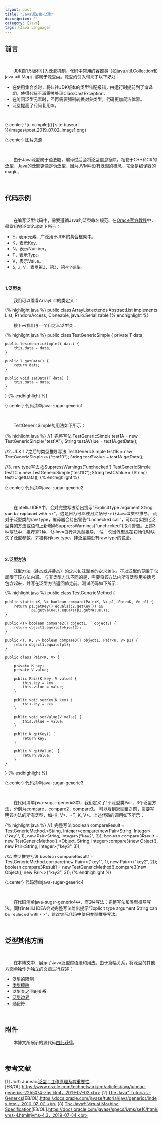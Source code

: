 ```yaml
---
layout: post
title: "Java语法糖-泛型"
description: ""
category: [Java]
tags: [Java Language]
---
```

<link rel="stylesheet" href="{{ site.baseurl }}/css/pygments.css">

## 前言

<br>

&#160; &#160; &#160; &#160;JDK自1.5版本引入泛型机制，代码中常用的容器类（如java.util.Collection和java.util.Map）都属于泛型类。泛型的引入带来了以下好处：

* 在使用集合类时，将以往JDK版本的类型错配报错，由运行时提前到了编译期，使得代码不再需要处理ClassCastException。
* 在访问泛型元素时，不再需要强制转换对象类型，代码更加简洁优雅。
* 泛型提高了代码复用率。

<br>

{:.center}
![c compile]({{ site.baseurl }}/images/post_2019_07_02_image1.png)

{:.center}
[图片来源](https://www.nextptr.com/series/a554793983/explained-java-generics-and-collections)

<br>

&#160; &#160; &#160; &#160;由于Java泛型属于语法糖，编译过后会将泛型信息擦除。相较于C++和C#的泛型，Java的泛型更像是伪泛型，因为JVM中没有泛型的概念，完全是编译器的magic。

<!-- more -->

<br>

## 代码示例

<br>

&#160; &#160; &#160; &#160;在编写泛型代码中，需要遵循Java的泛型命名规范。在[Oracle官方教程](https://www.oracle.com/technetwork/cn/articles/java/juneau-generics-2255374-zhs.html)中，最常用的泛型名称如下所示：

* E，表示元素，广泛用于JDK的集合框架中。
* K，表示Key。
* N，表示Number。
* T，表示Type。
* V，表示Value。
* S, U, V，表示第2、第3、第4个类型。

<br>

#### 1.泛型类

&#160; &#160; &#160; &#160;我们可以看看ArrayList的类定义：

{% highlight java %}
public class ArrayList<E> extends AbstractList<E> implements List<E>, RandomAccess, Cloneable, java.io.Serializable
{% endhighlight %}

&#160; &#160; &#160; &#160;接下来我们写一个自定义泛型类：

{% highlight java %}
public class TestGenericSimple<T> {
    private T data;

    public TestGenericSimple(T data) {
        this.data = data;
    }

    public T getData() {
        return data;
    }

    public void setData(T data) {
        this.data = data;
    }
}
{% endhighlight %}

{:.center}
代码清单java-sugar-generic1

<br>

&#160; &#160; &#160; &#160;TestGenericSimple的用法如下所示：

{% highlight java %}
//1. 完整写法
TestGenericSimple<String> test1A =  new TestGenericSimple<String>("test1A");
String testAValue = test1A.getData();

//2. JDK 1.7之后的类型推导写法
TestGenericSimple<String> test1B = new TestGenericSimple<>("test1B");
String testBValue = test1A.getData();

//3. raw type写法
@SuppressWarnings("unchecked")
TestGenericSimple test1C = new TestGenericSimple("test1C");
String testCValue = (String) test1C.getData();
{% endhighlight %}

{:.center}
代码清单java-sugar-generic2

<br>

&#160; &#160; &#160; &#160;在intelliJ IDEA中，会对完整写法给出提示“Explicit type argument String can be replaced with <>”，这是因为可以使用尖括号<>让Java做类型推导。
而对于泛型类的raw type，编译器会给出警告“Unchecked call”，可以给实例化泛型类的方法或语句上新增@SuppressWarnings("unchecked")取消警告。上述3种写法中，推荐第2种，让Java自行做类型推导。
注：仅当泛型类在初始化时缺失了泛型参数，才被称作raw type，非泛型类没有raw type的说法。

<br>

#### 2.泛型方法

&#160; &#160; &#160; &#160;泛型方法（静态或非静态）的定义和泛型类的定义类似，不过泛型的范围于仅局限于该方法内部。
与非泛型方法不同的是，需要将该方法内所有泛型用尖括号包含起来，并写在泛型方法返回值之前。测试代码如下所示：

{% highlight java %}
public class TestGenericMethod {

    public static <K, V> boolean compare(Pair<K, V> p1, Pair<K, V> p2) {
        return p1.getKey().equals(p2.getKey()) &&
                p1.getValue().equals(p2.getValue());
    }

    public <T> boolean compare2(T object1, T object2) {
        return object1.equals(object2);
    }

    public <T, K, V> boolean compare3(T object1, Pair<K, V> p1) {
        return object1.equals(p1);
    }

    public class Pair<K, V> {

        private K key;
        private V value;

        public Pair(K key, V value) {
            this.key = key;
            this.value = value;
        }

        public void setKey(K key) {
            this.key = key;
        }

        public void setValue(V value) {
            this.value = value;
        }

        public K getKey() {
            return key;
        }

        public V getValue() {
            return value;
        }
    }
}
{% endhighlight %}

{:.center}
代码清单java-sugar-generic3

<br>

&#160; &#160; &#160; &#160;在代码清单java-sugar-generic3中，我们定义了1个泛型类Pair，3个泛型方法，分别为compare，compare2，compare3。
可以看到返回值之前，需要写明该方法的所有泛型，如<K, V>、<T, K, V>。上述代码的调用如下所示：

{% highlight java %}
//1. 完整写法
boolean compareResult = TestGenericMethod.<String, Integer>compare(new Pair<String, Integer>("key1", 1), new Pair<String, Integer>("key2", 2));
boolean compare3Result = new TestGenericMethod().<Object, String, Integer>compare3(new Object(), new Pair<String, Integer>("key3", 3));

//2. 类型推导写法
boolean compareResult1 = TestGenericMethod.compare(new Pair<>("key1", 1), new Pair<>("key2", 2));
boolean compare3Result1 = new TestGenericMethod().compare3(new Object(), new Pair<>("key3", 3));
{% endhighlight %}

{:.center}
代码清单java-sugar-generic4

<br>

&#160; &#160; &#160; &#160;在代码清单java-sugar-generic4中，有2种写法：完整写法和类型推导写法。同样intelliJ IDEA会对完整写法给出提示“Explicit type argument String can be replaced with <>”，建议实际代码中使用类型推导写法。

<br>

## 泛型其他方面

<br>

&#160; &#160; &#160; &#160;在本博文中，展示了Java泛型的语法和用法。由于篇幅关系，将泛型的其他方面单独作为独立的文章进行叙述：

* 泛型的限制
* [类型擦除](http://leesir.github.io/2019/07/java-sugar-generic)
* 泛型类之间的关系
* [泛型边界]((http://leesir.github.io/2019/07/java-sugar-generic-wildcard))
* 通配符

<br>

## 附件

&#160; &#160; &#160; &#160;本博文所展示的源代码[由此获得](https://github.com/leesir/blog_code/tree/master/src/generic)。

<br>

## 参考文献

[1] Josh Juneau.[泛型：工作原理及其重要性](https://www.oracle.com/technetwork/cn/articles/java/juneau-generics-2255374-zhs.html)[EB/OL].https://www.oracle.com/technetwork/cn/articles/java/juneau-generics-2255374-zhs.html，2019-07-02.<br>
[2] [The Java™ Tutorials - Generics](https://docs.oracle.com/javase/tutorial/java/generics/index.html)[EB/OL].https://docs.oracle.com/javase/tutorial/java/generics/index.html，2019-07-02.<br>
[3] [The Java® Virtual Machine Specification](https://docs.oracle.com/javase/specs/jvms/se10/html/jvms-4.html#jvms-4.3)[EB/OL].https://docs.oracle.com/javase/specs/jvms/se10/html/jvms-4.html#jvms-4.3，2019-07-04.<br>